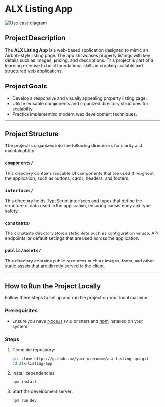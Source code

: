 # ALX Listing App

![Use case diagram](https://res.cloudinary.com/djmrrgdtu/image/upload/v1733681816/Screenshot_2024-12-08_191539_r8pv9o.png)


## Project Description
The **ALX Listing App** is a web-based application designed to mimic an Airbnb-style listing page. 
The app showcases property listings with key details such as images, pricing, and descriptions. 
This project is part of a learning exercise to build foundational skills in creating scalable and structured web applications.

## Project Goals
- Develop a responsive and visually appealing property listing page.
- Utilize reusable components and organized directory structures for scalability.
- Practice implementing modern web development techniques.

---

## Project Structure
The project is organized into the following directories for clarity and maintainability:

### `components/`
This directory contains reusable UI components that are used throughout the application, such as buttons, cards, headers, and footers.

### `interfaces/`
This directory holds TypeScript interfaces and types that define the structure of data used in the application, ensuring consistency and type safety.

### `constants/`
The constants directory stores static data such as configuration values, API endpoints, or default settings that are used across the application.

### `public/assets/`
This directory contains public resources such as images, fonts, and other static assets that are directly served to the client.

---

## How to Run the Project Locally

Follow these steps to set up and run the project on your local machine:

### Prerequisites
- Ensure you have [Node.js](https://nodejs.org/) (v16 or later) and [npm](https://www.npmjs.com/) installed on your system.

### Steps
1. Clone the repository:
   ```bash
   git clone https://github.com/your-username/alx-listing-app.git
   cd alx-listing-app

2. Install dependencies:
    ```bash
    npm install

3. Start the development server:
    ```bash
    npm run dev







